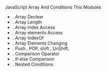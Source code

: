 JavaScript Array And Conditions This Modules

* . Array Declear 
* . Array Length 
* . Array index Access
* . Array elements Access
* . Array IndexOf
* . Array Elements Changing
* . Push , POP, shift , UnShift, 
* . Comparison Oparator
* . if-else  Comparison
* . Nested Conditions